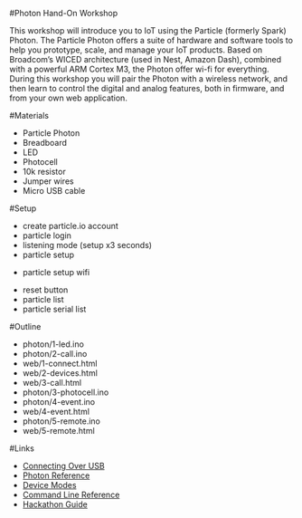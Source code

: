 #Photon Hand-On Workshop

This workshop will introduce you to IoT using the Particle (formerly Spark) Photon. The Particle Photon offers a suite of hardware and software tools to help you prototype, scale, and manage your IoT products. Based on Broadcom’s WICED architecture (used in Nest, Amazon Dash), combined with a powerful ARM Cortex M3, the Photon offer wi-fi for everything. During this workshop you will pair the Photon with a wireless network, and then learn to control the digital and analog features, both in firmware, and from your own web application.

#Materials

- Particle Photon
- Breadboard
- LED
- Photocell
- 10k resistor
- Jumper wires
- Micro USB cable

#Setup

- create particle.io account
- particle login
- listening mode (setup x3 seconds)
- particle setup
* particle setup wifi
- reset button
- particle list
- particle serial list

#Outline

- photon/1-led.ino
- photon/2-call.ino
- web/1-connect.html
- web/2-devices.html
- web/3-call.html
- photon/3-photocell.ino
- photon/4-event.ino
- web/4-event.html
- photon/5-remote.ino
- web/5-remote.html

#Links

- [Connecting Over USB](https://docs.particle.io/guide/getting-started/connect/photon/)
- [Photon Reference](https://docs.particle.io/reference/firmware/photon/)
- [Device Modes](https://docs.particle.io/guide/getting-started/modes/photon/)
- [Command Line Reference](https://docs.particle.io/reference/cli/)
- [Hackathon Guide](https://docs.particle.io/guide/tools-and-features/hackathon/)
